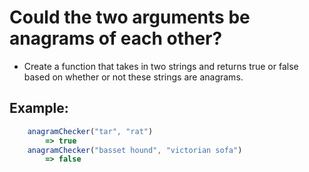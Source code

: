 # Could the two arguments be anagrams of each other?

- Create a function that takes in two strings and returns true or false based on whether or not these strings are anagrams. 

## Example:

```javascript
    anagramChecker("tar", "rat")
        => true
    anagramChecker("basset hound", "victorian sofa")
        => false
```